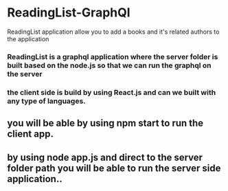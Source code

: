 # ReadingList-GraphQl
ReadingList application allow you to add a books and it's related authors to the application

### ReadingList is a graphql application where the server folder is built based on the node.js so that we can run the graphql on the server

### the client side is build by using React.js and can we built with any type of languages.

## you will be able by using npm start to run the client app.

## by using node app.js and direct to the server folder path you will be able to run the server side application..
